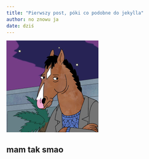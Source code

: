 ```yaml
---
title: "Pierwszy post, póki co podobne do jekylla"
author: no znowu ja
date: dziś
---
```


![QŃ](./196001.jpg)

## mam tak smao